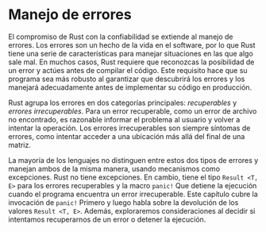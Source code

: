 # Manejo de errores

El compromiso de Rust con la confiabilidad se extiende al manejo de errores.
Los errores son un hecho de la vida en el software, por lo que Rust tiene una
serie de características para manejar situaciones en las que algo sale mal.
En muchos casos, Rust requiere que reconozcas la posibilidad de un error y
actúes antes de compilar el código. Este requisito hace que su programa sea
más robusto al garantizar que descubrirá los errores y los manejará
adecuadamente antes de implementar su código en producción.

Rust agrupa los errores en dos categorías principales: *recuperables* y
*errores irrecuperables*. Para un error recuperable, como un error de archivo
no encontrado, es razonable informar el problema al usuario y volver a
intentar la operación. Los errores irrecuperables son siempre síntomas de
errores, como intentar acceder a una ubicación más allá del final de una
matriz.

La mayoría de los lenguajes no distinguen entre estos dos tipos de errores y
manejan ambos de la misma manera, usando mecanismos como excepciones. Rust no
tiene excepciones. En cambio, tiene el tipo `Result <T, E>` para los errores
recuperables y la macro `panic!` Que detiene la ejecución cuando el programa
encuentra un error irrecuperable. Este capítulo cubre la invocación de
`panic!` Primero y luego habla sobre la devolución de los valores
`Result <T, E>`. Además, exploraremos consideraciones al decidir si
intentamos recuperarnos de un error o detener la ejecución.
